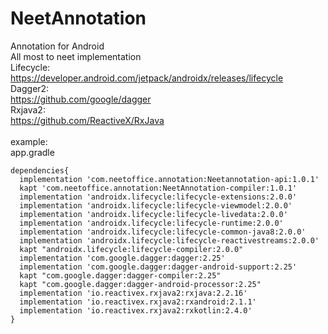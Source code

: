 # NeetAnnotation
Annotation for Android<br>
All most to neet implementation<br>
Lifecycle:<br>
https://developer.android.com/jetpack/androidx/releases/lifecycle<br>
Dagger2:<br>
https://github.com/google/dagger<br>
Rxjava2:<br>
https://github.com/ReactiveX/RxJava<br>
<br>
example:<br>
app.gradle<br>
```
dependencies{
  implementation 'com.neetoffice.annotation:Neetannotation-api:1.0.1'
  kapt 'com.neetoffice.annotation:NeetAnnotation-compiler:1.0.1'
  implementation 'androidx.lifecycle:lifecycle-extensions:2.0.0'
  implementation 'androidx.lifecycle:lifecycle-viewmodel:2.0.0'
  implementation 'androidx.lifecycle:lifecycle-livedata:2.0.0'
  implementation 'androidx.lifecycle:lifecycle-runtime:2.0.0'
  implementation 'androidx.lifecycle:lifecycle-common-java8:2.0.0'
  implementation 'androidx.lifecycle:lifecycle-reactivestreams:2.0.0'
  kapt "androidx.lifecycle:lifecycle-compiler:2.0.0"
  implementation 'com.google.dagger:dagger:2.25'
  implementation 'com.google.dagger:dagger-android-support:2.25'
  kapt "com.google.dagger:dagger-compiler:2.25"
  kapt "com.google.dagger:dagger-android-processor:2.25"
  implementation 'io.reactivex.rxjava2:rxjava:2.2.16'
  implementation 'io.reactivex.rxjava2:rxandroid:2.1.1'
  implementation 'io.reactivex.rxjava2:rxkotlin:2.4.0'
}
```
